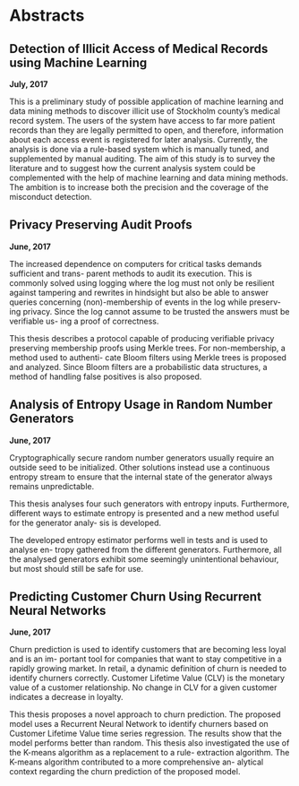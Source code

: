 # Abstracts

## Detection of Illicit Access of Medical Records using Machine Learning
**July, 2017**

This is a preliminary study of possible application of machine learning and data mining methods to discover illicit use of Stockholm county’s medical record system. The users of the system have access to far more patient records than they are legally permitted to open, and therefore, information about each access event is registered for later analysis. Currently, the analysis is done via a rule-based system which is manually tuned, and supplemented by manual auditing. The aim of this study is to survey the literature and to suggest how the current analysis system could be complemented with the help of machine learning and data mining methods. The ambition is to increase both the precision and the coverage of the misconduct detection.

## Privacy Preserving Audit Proofs
**June, 2017**

The increased dependence on computers for critical tasks demands sufficient and trans- parent methods to audit its execution. This is commonly solved using logging where the log must not only be resilient against tampering and rewrites in hindsight but also be able to answer queries concerning (non)-membership of events in the log while preserv- ing privacy. Since the log cannot assume to be trusted the answers must be verifiable us- ing a proof of correctness.This thesis describes a protocol capable of producing verifiable privacy preserving membership proofs using Merkle trees. For non-membership, a method used to authenti- cate Bloom filters using Merkle trees is proposed and analyzed. Since Bloom filters are a probabilistic data structures, a method of handling false positives is also proposed.

## Analysis of Entropy Usage in Random Number Generators
**June, 2017**

Cryptographically secure random number generators usually require an outside seed to be initialized. Other solutions instead use a continuous entropy stream to ensure that the internal state of the generator always remains unpredictable.
This thesis analyses four such generators with entropy inputs. Furthermore, different ways to estimate entropy is presented and a new method useful for the generator analy- sis is developed.The developed entropy estimator performs well in tests and is used to analyse en- tropy gathered from the different generators. Furthermore, all the analysed generators exhibit some seemingly unintentional behaviour, but most should still be safe for use.

## Predicting Customer Churn Using Recurrent Neural Networks
**June, 2017**

Churn prediction is used to identify customers that are becoming less loyal and is an im- portant tool for companies that want to stay competitive in a rapidly growing market. In retail, a dynamic definition of churn is needed to identify churners correctly. Customer Lifetime Value (CLV) is the monetary value of a customer relationship. No change in CLV for a given customer indicates a decrease in loyalty.
This thesis proposes a novel approach to churn prediction. The proposed model uses a Recurrent Neural Network to identify churners based on Customer Lifetime Value time series regression. The results show that the model performs better than random. This thesis also investigated the use of the K-means algorithm as a replacement to a rule- extraction algorithm. The K-means algorithm contributed to a more comprehensive an- alytical context regarding the churn prediction of the proposed model.
